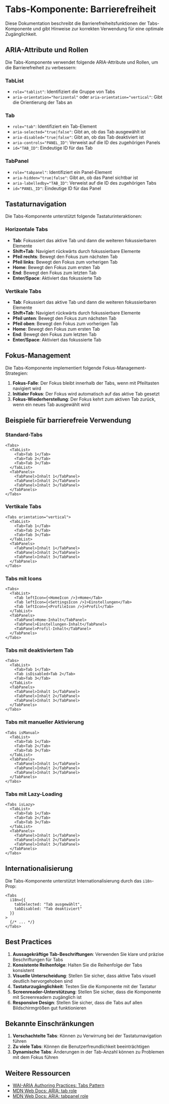 # Tabs-Komponente: Barrierefreiheit

Diese Dokumentation beschreibt die Barrierefreiheitsfunktionen der Tabs-Komponente und gibt Hinweise zur korrekten Verwendung für eine optimale Zugänglichkeit.

## ARIA-Attribute und Rollen

Die Tabs-Komponente verwendet folgende ARIA-Attribute und Rollen, um die Barrierefreiheit zu verbessern:

### TabList
- `role="tablist"`: Identifiziert die Gruppe von Tabs
- `aria-orientation="horizontal"` oder `aria-orientation="vertical"`: Gibt die Orientierung der Tabs an

### Tab
- `role="tab"`: Identifiziert ein Tab-Element
- `aria-selected="true|false"`: Gibt an, ob das Tab ausgewählt ist
- `aria-disabled="true|false"`: Gibt an, ob das Tab deaktiviert ist
- `aria-controls="PANEL_ID"`: Verweist auf die ID des zugehörigen Panels
- `id="TAB_ID"`: Eindeutige ID für das Tab

### TabPanel
- `role="tabpanel"`: Identifiziert ein Panel-Element
- `aria-hidden="true|false"`: Gibt an, ob das Panel sichtbar ist
- `aria-labelledby="TAB_ID"`: Verweist auf die ID des zugehörigen Tabs
- `id="PANEL_ID"`: Eindeutige ID für das Panel

## Tastaturnavigation

Die Tabs-Komponente unterstützt folgende Tastaturinteraktionen:

### Horizontale Tabs
- **Tab**: Fokussiert das aktive Tab und dann die weiteren fokussierbaren Elemente
- **Shift+Tab**: Navigiert rückwärts durch fokussierbare Elemente
- **Pfeil rechts**: Bewegt den Fokus zum nächsten Tab
- **Pfeil links**: Bewegt den Fokus zum vorherigen Tab
- **Home**: Bewegt den Fokus zum ersten Tab
- **End**: Bewegt den Fokus zum letzten Tab
- **Enter/Space**: Aktiviert das fokussierte Tab

### Vertikale Tabs
- **Tab**: Fokussiert das aktive Tab und dann die weiteren fokussierbaren Elemente
- **Shift+Tab**: Navigiert rückwärts durch fokussierbare Elemente
- **Pfeil unten**: Bewegt den Fokus zum nächsten Tab
- **Pfeil oben**: Bewegt den Fokus zum vorherigen Tab
- **Home**: Bewegt den Fokus zum ersten Tab
- **End**: Bewegt den Fokus zum letzten Tab
- **Enter/Space**: Aktiviert das fokussierte Tab

## Fokus-Management

Die Tabs-Komponente implementiert folgende Fokus-Management-Strategien:

1. **Fokus-Falle**: Der Fokus bleibt innerhalb der Tabs, wenn mit Pfeiltasten navigiert wird
2. **Initialer Fokus**: Der Fokus wird automatisch auf das aktive Tab gesetzt
3. **Fokus-Wiederherstellung**: Der Fokus kehrt zum aktiven Tab zurück, wenn ein neues Tab ausgewählt wird

## Beispiele für barrierefreie Verwendung

### Standard-Tabs

```tsx
<Tabs>
  <TabList>
    <Tab>Tab 1</Tab>
    <Tab>Tab 2</Tab>
    <Tab>Tab 3</Tab>
  </TabList>
  <TabPanels>
    <TabPanel>Inhalt 1</TabPanel>
    <TabPanel>Inhalt 2</TabPanel>
    <TabPanel>Inhalt 3</TabPanel>
  </TabPanels>
</Tabs>
```

### Vertikale Tabs

```tsx
<Tabs orientation="vertical">
  <TabList>
    <Tab>Tab 1</Tab>
    <Tab>Tab 2</Tab>
    <Tab>Tab 3</Tab>
  </TabList>
  <TabPanels>
    <TabPanel>Inhalt 1</TabPanel>
    <TabPanel>Inhalt 2</TabPanel>
    <TabPanel>Inhalt 3</TabPanel>
  </TabPanels>
</Tabs>
```

### Tabs mit Icons

```tsx
<Tabs>
  <TabList>
    <Tab leftIcon={<HomeIcon />}>Home</Tab>
    <Tab leftIcon={<SettingsIcon />}>Einstellungen</Tab>
    <Tab leftIcon={<ProfileIcon />}>Profil</Tab>
  </TabList>
  <TabPanels>
    <TabPanel>Home-Inhalt</TabPanel>
    <TabPanel>Einstellungen-Inhalt</TabPanel>
    <TabPanel>Profil-Inhalt</TabPanel>
  </TabPanels>
</Tabs>
```

### Tabs mit deaktiviertem Tab

```tsx
<Tabs>
  <TabList>
    <Tab>Tab 1</Tab>
    <Tab isDisabled>Tab 2</Tab>
    <Tab>Tab 3</Tab>
  </TabList>
  <TabPanels>
    <TabPanel>Inhalt 1</TabPanel>
    <TabPanel>Inhalt 2</TabPanel>
    <TabPanel>Inhalt 3</TabPanel>
  </TabPanels>
</Tabs>
```

### Tabs mit manueller Aktivierung

```tsx
<Tabs isManual>
  <TabList>
    <Tab>Tab 1</Tab>
    <Tab>Tab 2</Tab>
    <Tab>Tab 3</Tab>
  </TabList>
  <TabPanels>
    <TabPanel>Inhalt 1</TabPanel>
    <TabPanel>Inhalt 2</TabPanel>
    <TabPanel>Inhalt 3</TabPanel>
  </TabPanels>
</Tabs>
```

### Tabs mit Lazy-Loading

```tsx
<Tabs isLazy>
  <TabList>
    <Tab>Tab 1</Tab>
    <Tab>Tab 2</Tab>
    <Tab>Tab 3</Tab>
  </TabList>
  <TabPanels>
    <TabPanel>Inhalt 1</TabPanel>
    <TabPanel>Inhalt 2</TabPanel>
    <TabPanel>Inhalt 3</TabPanel>
  </TabPanels>
</Tabs>
```

## Internationalisierung

Die Tabs-Komponente unterstützt Internationalisierung durch das `i18n`-Prop:

```tsx
<Tabs
  i18n={{
    tabSelected: "Tab ausgewählt",
    tabDisabled: "Tab deaktiviert"
  }}
>
  {/* ... */}
</Tabs>
```

## Best Practices

1. **Aussagekräftige Tab-Beschriftungen**: Verwenden Sie klare und präzise Beschriftungen für Tabs
2. **Konsistente Reihenfolge**: Halten Sie die Reihenfolge der Tabs konsistent
3. **Visuelle Unterscheidung**: Stellen Sie sicher, dass aktive Tabs visuell deutlich hervorgehoben sind
4. **Tastaturzugänglichkeit**: Testen Sie die Komponente mit der Tastatur
5. **Screenreader-Unterstützung**: Stellen Sie sicher, dass die Komponente mit Screenreadern zugänglich ist
6. **Responsive Design**: Stellen Sie sicher, dass die Tabs auf allen Bildschirmgrößen gut funktionieren

## Bekannte Einschränkungen

1. **Verschachtelte Tabs**: Können zu Verwirrung bei der Tastaturnavigation führen
2. **Zu viele Tabs**: Können die Benutzerfreundlichkeit beeinträchtigen
3. **Dynamische Tabs**: Änderungen in der Tab-Anzahl können zu Problemen mit dem Fokus führen

## Weitere Ressourcen

- [WAI-ARIA Authoring Practices: Tabs Pattern](https://www.w3.org/WAI/ARIA/apg/patterns/tabs/)
- [MDN Web Docs: ARIA: tab role](https://developer.mozilla.org/en-US/docs/Web/Accessibility/ARIA/Roles/tab_role)
- [MDN Web Docs: ARIA: tabpanel role](https://developer.mozilla.org/en-US/docs/Web/Accessibility/ARIA/Roles/tabpanel_role)